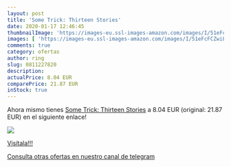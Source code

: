 ```yaml
---
layout: post
title: 'Some Trick: Thirteen Stories'
date: 2020-01-17 12:46:45
thumbnailImage: 'https://images-eu.ssl-images-amazon.com/images/I/51eFcFCZwiL._SL200_.jpg'
images: [ 'https://images-eu.ssl-images-amazon.com/images/I/51eFcFCZwiL._SL200_.jpg' ]
comments: true
category: ofertas
author: ring
slug: 0811227820
description:
actualPrice: 8.04 EUR
comparePrice: 21.87 EUR
inStock: true
---
```


Ahora mismo tienes [Some Trick: Thirteen Stories](https://www.amazon.com/dp/0811227820/?tag=redken08-20) a 8.04 EUR (original: 21.87 EUR) en el siguiente enlace!

[![](https://images-eu.ssl-images-amazon.com/images/I/51eFcFCZwiL._SL200_.jpg)](https://www.amazon.com/dp/0811227820/?tag=redken08-20)

[Visítala!!!](https://www.amazon.com/dp/0811227820/?tag=redken08-20)

[Consulta otras ofertas en nuestro canal de telegram](https://t.me/s/ofertas25)
